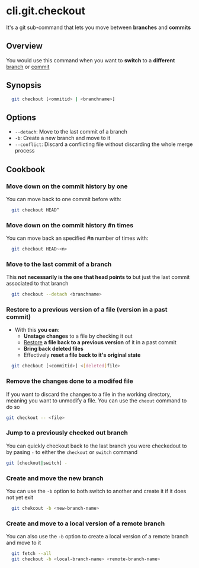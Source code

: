 # cli.git.checkout

It's a git sub-command that lets you move between **branches** and **commits**

## Overview

You would use this command when you want to **switch** to a **different**
[branch](./j4in.md) or [commit](./nr07.md)

## Synopsis

```sh
  git checkout [<ommitid> | <branchname>]
```

## Options

- `--detach`: Move to the last commit of a branch
- `-b`: Create a new branch and move to it
- `--conflict`: Discard a conflicting file without discarding the whole merge process

## Cookbook

### Move down on the commit history by one

You can move back to one commit before with:

```sh
  git checkout HEAD^
```

### Move down on the commit history \#n times

You can move back an specified **\#n** number of times with:

```sh
  git checkout HEAD~<n>
```

### Move to the last commit of a branch

This **not necessarily is the one that head points to** but just the last
commit associated to that branch

```sh
  git checkout --detach <branchname>
```

### Restore to a previous version of a file (version in a past commit)

- With this **you can**:
  - **Unstage changes** to a file by checking it out
  - [Restore](./8m7k.md) **a file back to a previous version** of it in a past commit
  - **Bring back deleted files**
  - Effectively **reset a file back to it's original state**

```sh
  git checkout [<commitid>] <[deleted]file>
```

### Remove the changes done to a modifed file

If you want to discard the changes to a file in the working
directory, meaning you want to unmodify a file. You can use the
`cheout` command to do so

```sh
git checkout -- <file>
```

### Jump to a previously checked out branch

You can quickly checkout back to the last branch you were
checkedout to by pasing `-` to either the `checkout` or
`switch` command

```sh
git [checkout|switch] -
```

### Create and move the new branch

You can use the `-b` option to both switch to another and create it if it does
not yet exit

```sh
  git chekcout -b <new-branch-name>
```

### Create and move to a local version of a remote branch

You can also use the `-b` option to create a local version of a remote branch
and move to it

```sh
  git fetch --all
  git checkout -b <local-branch-name> <remote-branch-name>
```
